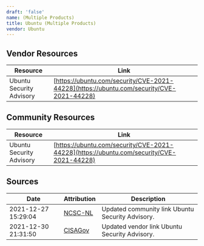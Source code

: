 ```yaml
---
draft: 'false'
name: (Multiple Products)
title: Ubuntu (Multiple Products)
vendor: Ubuntu
---
```


## Vendor Resources
| Resource | Link |
| --- | --- |
| Ubuntu Security Advisory | [https://ubuntu.com/security/CVE-2021-44228](https://ubuntu.com/security/CVE-2021-44228) |

## Community Resources
| Resource | Link |
| --- | --- |
| Ubuntu Security Advisory | [https://ubuntu.com/security/CVE-2021-44228](https://ubuntu.com/security/CVE-2021-44228) |


## Sources
| Date | Attribution | Description |
| --- | --- | --- |
| 2021-12-27 15:29:04 | [NCSC-NL](https://github.com/NCSC-NL/log4shell/blob/main/software/README.md) | Updated community link Ubuntu Security Advisory.  |
| 2021-12-30 21:31:50 | [CISAGov](https://raw.githubusercontent.com/cisagov/log4j-affected-db/develop/README.md) | Updated vendor link Ubuntu Security Advisory.  |
